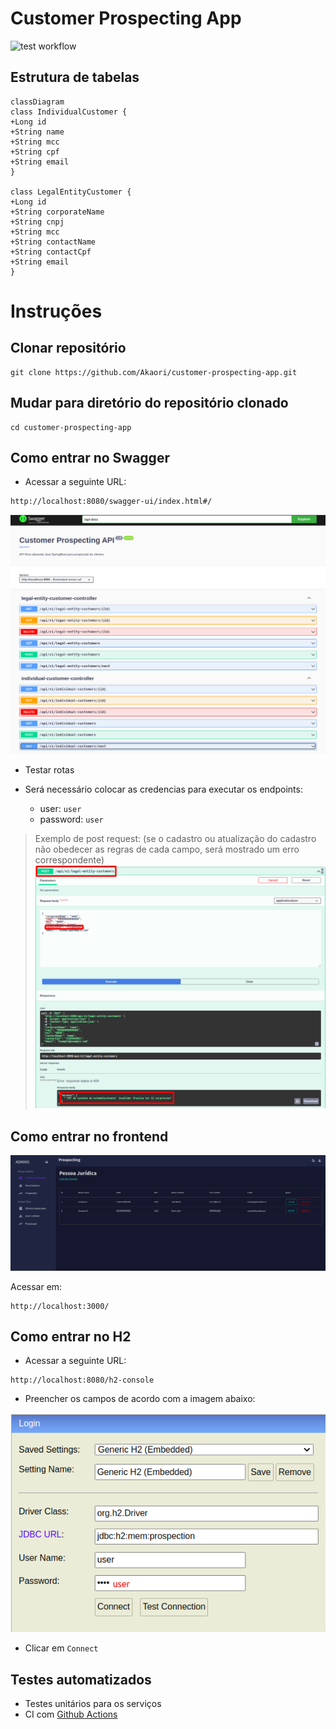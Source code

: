 # Customer Prospecting App

![test workflow](https://github.com/Akaori/customer-prospecting-app/actions/workflows/test.yaml/badge.svg)

## Estrutura de tabelas

```mermaid
classDiagram
class IndividualCustomer {
+Long id
+String name
+String mcc
+String cpf
+String email
}

class LegalEntityCustomer {
+Long id
+String corporateName
+String cnpj
+String mcc
+String contactName
+String contactCpf
+String email
}
```

# Instruções

## Clonar repositório

```
git clone https://github.com/Akaori/customer-prospecting-app.git

```

## Mudar para diretório do repositório clonado

```
cd customer-prospecting-app
```

## Como entrar no Swagger

- Acessar a seguinte URL:

```
http://localhost:8080/swagger-ui/index.html#/
```

![swagger.png](images/swagger.png)

- Testar rotas

- Será necessário colocar as credencias para executar os endpoints:

  - user: `user`
  - password: `user`

> Exemplo de post request: (se o cadastro ou atualização do cadastro não obedecer as regras de cada campo, será mostrado um erro correspondente)
![post_request.png](images/post_request.png)


## Como entrar no frontend

![frontend.png](images/frontend.png)

Acessar em:

```
http://localhost:3000/
```

## Como entrar no H2

- Acessar a seguinte URL:

```
http://localhost:8080/h2-console
```

- Preencher os campos de acordo com a imagem abaixo:

![access_h2.png](images/access_h2.png)

- Clicar em `Connect`


## Testes automatizados

- Testes unitários para os serviços
- CI com [Github Actions](https://github.com/Akaori/customer-prospecting-app/actions)